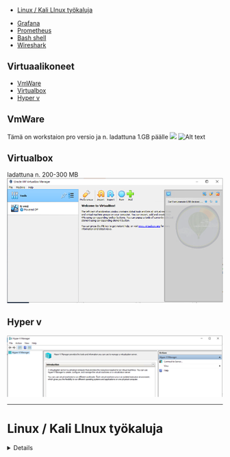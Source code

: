 - [Linux / Kali LInux työkaluja](#linux--kali-linux-työkaluja)

* [Grafana](#Grafana)
* [Prometheus](#Prometheus)
* [Bash shell](#Bash*shell)
* [Wireshark](#Wireshark)

## Virtuaalikoneet 

- [VmWare](#VmWare)
- [Virtualbox](#Virtualbox)
- [Hyper v](#hyper-v)


## VmWare
Tämä on workstaion pro versio ja n. ladattuna 1.GB päälle
<img src="images/Desktop_Ubuntu_20.04.png" width="500">
![Alt text](/images/wmvare_laptopPublic2.jpg?raw=true "None")

## Virtualbox 
ladattuna n. 200-300 MB
![Alt text](images/virtualbox-1.PNG)

## Hyper v
![Alt text](images/Hyper-v-1.PNG)

<hr>

# Linux / Kali LInux työkaluja

<details>

## Grafana
[Alt text](/Graph_Grafana/images/Sieppaa6_takeSoftware_LI.jpg?raw=true "None")

## Prometheus
![Alt text](/Grafana/Prometheus-01/images/Sieppaa4-PrometheusPolku.PNG?raw=true "None")

## Bash shell
![Alt text](/images/Bash-shell.PNG?raw=true "None")

## Wireshark
![Alt text](/images/wireshark-logo.PNG?raw=true "None")

## kali linux
![Alt text](Kali%20linux/images/kali_background.png)

</details>